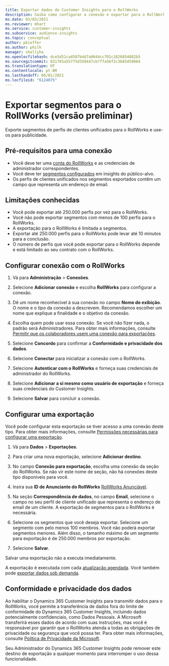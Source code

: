 ```yaml
---
title: Exportar dados do Customer Insights para o RollWorks
description: Saiba como configurar a conexão e exportar para o RollWorks.
ms.date: 03/03/2021
ms.reviewer: mhart
ms.service: customer-insights
ms.subservice: audience-insights
ms.topic: conceptual
author: pkieffer
ms.author: philk
manager: shellyha
ms.openlocfilehash: dce5d51ca4587b4d7a0644cc701c1826854882b5
ms.sourcegitcommit: 831765a55775d358447cb7ffa56f2c3b85459084
ms.translationtype: HT
ms.contentlocale: pt-BR
ms.lasthandoff: 06/01/2021
ms.locfileid: "6124075"
---
```

# <a name="export-segments-to-rollworks-preview"></a>Exportar segmentos para o RollWorks (versão preliminar)

Exporte segmentos de perfis de clientes unificados para o RollWorks e use-os para publicidade. 

## <a name="prerequisites-for-a-connection"></a>Pré-requisitos para uma conexão

-   Você deve ter uma [conta do RollWorks](https://www.rollworks.com/) e as credenciais de administrador correspondentes.
-   Você deve ter [segmentos configurados](segments.md) em insights do público-alvo.
-   Os perfis de clientes unificados nos segmentos exportados contêm um campo que representa um endereço de email.

## <a name="known-limitations"></a>Limitações conhecidas

- Você pode exportar até 250.000 perfis por vez para o RollWorks.
- Você não pode exportar segmentos com menos de 100 perfis para o RollWorks. 
- A exportação para o RollWorks é limitada a segmentos.
- Exportar até 250.000 perfis para o RollWorks pode levar até 10 minutos para a conclusão. 
- O número de perfis que você pode exportar para o RollWorks depende e está limitado ao seu contrato com o RollWorks.

## <a name="set-up-connection-to-rollworks"></a>Configurar conexão com o RollWorks

1. Vá para **Administração** > **Conexões**.

1. Selecione **Adicionar conexão** e escolha **RollWorks** para configurar a conexão.

1. Dê um nome reconhecível à sua conexão no campo **Nome de exibição**. O nome e o tipo da conexão a descrevem. Recomendamos escolher um nome que explique a finalidade e o objetivo da conexão.

1. Escolha quem pode usar essa conexão. Se você não fizer nada, o padrão será Administradores. Para obter mais informações, consulte [Permitir que os colaboradores usem uma conexão para exportações](connections.md#allow-contributors-to-use-a-connection-for-exports).

1. Selecione **Concordo** para confirmar a **Conformidade e privacidade dos dados**.

1. Selecione **Conectar** para inicializar a conexão com o RollWorks.

1. Selecione **Autenticar com o RollWorks** e forneça suas credenciais de administrador do RollWorks.

1. Selecione **Adicionar a si mesmo como usuário de exportação** e forneça suas credenciais do Customer Insights.

1. Selecione **Salvar** para concluir a conexão.

## <a name="configure-an-export"></a>Configurar uma exportação

Você pode configurar esta exportação se tiver acesso a uma conexão deste tipo. Para obter mais informações, consulte [Permissões necessárias para configurar uma exportação](export-destinations.md#set-up-a-new-export).

1. Vá para **Dados** > **Exportações**.

1. Para criar uma nova exportação, selecione **Adicionar destino**.

1. No campo **Conexão para exportação**, escolha uma conexão da seção do RollWorks. Se não vir este nome de seção, não há conexões deste tipo disponíveis para você.

1. Insira sua **ID de Anunciante do RollWorks** [RollWorks Anunciável](https://help.adroll.com/hc/articles/212011838-Advertiser-Profiles).

3. Na seção **Correspondência de dados**, no campo **Email**, selecione o campo no seu perfil de cliente unificado que representa o endereço de email de um cliente. A exportação de segmentos para o RollWorks é necessária.

1. Selecione os segmentos que você deseja exportar. Selecione um segmento com pelo menos 100 membros. Você não poderá exportar segmentos menores. Além disso, o tamanho máximo de um segmento para exportação é de 250.000 membros por exportação. 

1. Selecione **Salvar**.

Salvar uma exportação não a executa imediatamente.

A exportação é executada com cada [atualização agendada](system.md#schedule-tab). Você também pode [exportar dados sob demanda](export-destinations.md#run-exports-on-demand). 


## <a name="data-privacy-and-compliance"></a>Conformidade e privacidade dos dados

Ao habilitar o Dynamics 365 Customer Insights para transmitir dados para o RollWorks, você permite a transferência de dados fora do limite de conformidade do Dynamics 365 Customer Insights, incluindo dados potencialmente confidenciais, como Dados Pessoais. A Microsoft transferirá esses dados de acordo com suas instruções, mas você é responsável por garantir que o RollWorks atenda a todas as obrigações de privacidade ou segurança que você possa ter. Para obter mais informações, consulte [Política de Privacidade da Microsoft](https://go.microsoft.com/fwlink/?linkid=396732).

Seu Administrador do Dynamics 365 Customer Insights pode remover este destino de exportação a qualquer momento para interromper o uso dessa funcionalidade.
